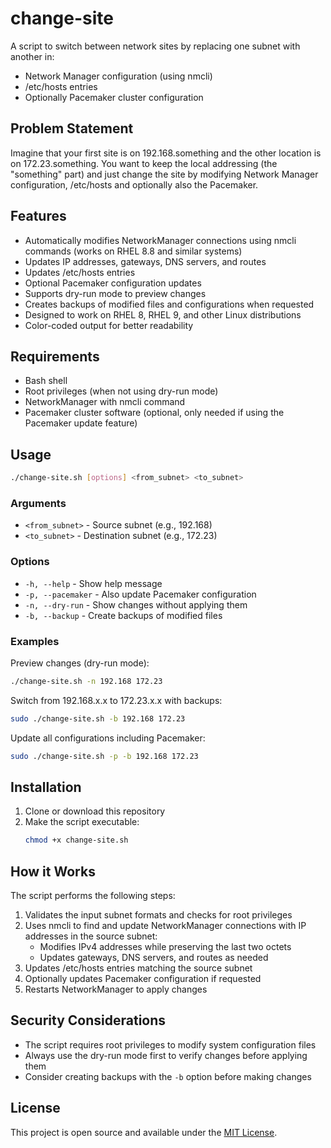 # change-site

A script to switch between network sites by replacing one subnet with another in:
- Network Manager configuration (using nmcli)
- /etc/hosts entries
- Optionally Pacemaker cluster configuration

## Problem Statement

Imagine that your first site is on 192.168.something and the other location is on 172.23.something. You want to keep the local addressing (the "something" part) and just change the site by modifying Network Manager configuration, /etc/hosts and optionally also the Pacemaker.

## Features

- Automatically modifies NetworkManager connections using nmcli commands (works on RHEL 8.8 and similar systems)
- Updates IP addresses, gateways, DNS servers, and routes
- Updates /etc/hosts entries
- Optional Pacemaker configuration updates
- Supports dry-run mode to preview changes
- Creates backups of modified files and configurations when requested
- Designed to work on RHEL 8, RHEL 9, and other Linux distributions
- Color-coded output for better readability

## Requirements

- Bash shell
- Root privileges (when not using dry-run mode)
- NetworkManager with nmcli command
- Pacemaker cluster software (optional, only needed if using the Pacemaker update feature)

## Usage

```bash
./change-site.sh [options] <from_subnet> <to_subnet>
```

### Arguments

- `<from_subnet>` - Source subnet (e.g., 192.168)
- `<to_subnet>` - Destination subnet (e.g., 172.23)

### Options

- `-h, --help` - Show help message
- `-p, --pacemaker` - Also update Pacemaker configuration
- `-n, --dry-run` - Show changes without applying them
- `-b, --backup` - Create backups of modified files

### Examples

Preview changes (dry-run mode):
```bash
./change-site.sh -n 192.168 172.23
```

Switch from 192.168.x.x to 172.23.x.x with backups:
```bash
sudo ./change-site.sh -b 192.168 172.23
```

Update all configurations including Pacemaker:
```bash
sudo ./change-site.sh -p -b 192.168 172.23
```

## Installation

1. Clone or download this repository
2. Make the script executable:
   ```bash
   chmod +x change-site.sh
   ```

## How it Works

The script performs the following steps:

1. Validates the input subnet formats and checks for root privileges
2. Uses nmcli to find and update NetworkManager connections with IP addresses in the source subnet:
   - Modifies IPv4 addresses while preserving the last two octets
   - Updates gateways, DNS servers, and routes as needed
3. Updates /etc/hosts entries matching the source subnet
4. Optionally updates Pacemaker configuration if requested
5. Restarts NetworkManager to apply changes

## Security Considerations

- The script requires root privileges to modify system configuration files
- Always use the dry-run mode first to verify changes before applying them
- Consider creating backups with the `-b` option before making changes

## License

This project is open source and available under the [MIT License](LICENSE).